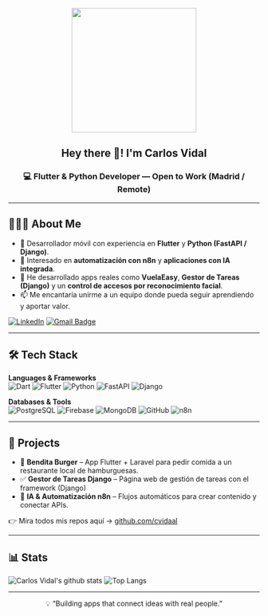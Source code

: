 <p align="center">
  <img src="https://github.com/cvidaal/cvidaal/blob/main/banner.png" height="250"/>
</p>

<h2 align="center">Hey there 👋! I'm <strong>Carlos Vidal</strong></h2>
<h3 align="center">💻 Flutter & Python Developer — Open to Work (Madrid / Remote)</h3>

---

## 👨🏻‍💻 About Me  

- 🚀 Desarrollador móvil con experiencia en **Flutter** y **Python (FastAPI / Django)**.  
- 🤖 Interesado en **automatización con n8n** y **aplicaciones con IA integrada**.  
- 🧱 He desarrollado apps reales como **VuelaEasy**, **Gestor de Tareas (Django)** y un **control de accesos por reconocimiento facial**.  
- 📫 Me encantaría unirme a un equipo donde pueda seguir aprendiendo y aportar valor.  

[![LinkedIn](https://img.shields.io/badge/-Carlos%20Vidal-blue?style=plastic&logo=linkedin&logoColor=white&link=https://www.linkedin.com/in/cvidaal)](https://www.linkedin.com/in/carlosvidaldev)
[![Gmail Badge](https://img.shields.io/badge/-cvidaal.dev@gmail.com-c14438?style=flat-square&logo=Gmail&logoColor=white&link=mailto:cvidaal.dev@gmail.com)](mailto:cvidaal.dev@gmail.com)

---

## 🛠 Tech Stack  

**Languages & Frameworks**  
![Dart](https://img.shields.io/badge/-Dart-333333?style=flat&logo=dart)
![Flutter](https://img.shields.io/badge/-Flutter-333333?style=flat&logo=flutter)
![Python](https://img.shields.io/badge/-Python-333333?style=flat&logo=python)
![FastAPI](https://img.shields.io/badge/-FastAPI-333333?style=flat&logo=fastapi)
![Django](https://img.shields.io/badge/-Django-333333?style=flat&logo=django)

**Databases & Tools**  
![PostgreSQL](https://img.shields.io/badge/-PostgreSQL-333333?style=flat&logo=postgresql)
![Firebase](https://img.shields.io/badge/-Firebase-333333?style=flat&logo=firebase)
![MongoDB](https://img.shields.io/badge/-MongoDB-333333?style=flat&logo=mongodb)
![GitHub](https://img.shields.io/badge/-GitHub-333333?style=flat&logo=github)
![n8n](https://img.shields.io/badge/-n8n-333333?style=flat&logo=n8n)

---

## 📱 Projects  

- 🍔 **Bendita Burger** – App Flutter + Laravel para pedir comida a un restaurante local de hamburguesas.  
- ✅ **Gestor de Tareas Django** – Página web de gestión de tareas con el framework (Django)  
- 🧠 **IA & Automatización n8n** – Flujos automáticos para crear contenido y conectar APIs.  

👉 Mira todos mis repos aquí → [github.com/cvidaal](https://github.com/cvidaal)

---

## 📊 Stats  

![Carlos Vidal's github stats](https://github-readme-stats.vercel.app/api?username=cvidaal&show_icons=true&theme=default&line_height=24)
![Top Langs](https://github-readme-stats.vercel.app/api/top-langs/?username=cvidaal&layout=compact&theme=default)

---

<p align="center">💡 “Building apps that connect ideas with real people.”</p>
